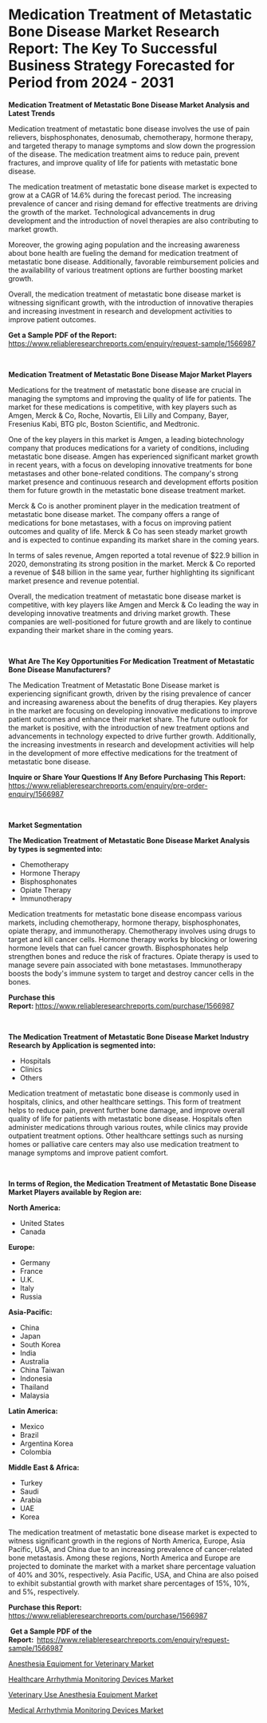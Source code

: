 <p><h1>Medication Treatment of Metastatic Bone Disease Market Research Report: The Key To Successful Business Strategy Forecasted for Period from 2024 - 2031</h1></p><p><strong>Medication Treatment of Metastatic Bone Disease Market Analysis and Latest Trends</strong></p>
<p><p>Medication treatment of metastatic bone disease involves the use of pain relievers, bisphosphonates, denosumab, chemotherapy, hormone therapy, and targeted therapy to manage symptoms and slow down the progression of the disease. The medication treatment aims to reduce pain, prevent fractures, and improve quality of life for patients with metastatic bone disease.</p><p>The medication treatment of metastatic bone disease market is expected to grow at a CAGR of 14.6% during the forecast period. The increasing prevalence of cancer and rising demand for effective treatments are driving the growth of the market. Technological advancements in drug development and the introduction of novel therapies are also contributing to market growth.</p><p>Moreover, the growing aging population and the increasing awareness about bone health are fueling the demand for medication treatment of metastatic bone disease. Additionally, favorable reimbursement policies and the availability of various treatment options are further boosting market growth.</p><p>Overall, the medication treatment of metastatic bone disease market is witnessing significant growth, with the introduction of innovative therapies and increasing investment in research and development activities to improve patient outcomes.</p></p>
<p><strong>Get a Sample PDF of the Report:&nbsp;</strong> <a href="https://www.reliableresearchreports.com/enquiry/request-sample/1566987">https://www.reliableresearchreports.com/enquiry/request-sample/1566987</a></p>
<p>&nbsp;</p>
<p><strong>Medication Treatment of Metastatic Bone Disease Major Market Players</strong></p>
<p><p>Medications for the treatment of metastatic bone disease are crucial in managing the symptoms and improving the quality of life for patients. The market for these medications is competitive, with key players such as Amgen, Merck & Co, Roche, Novartis, Eli Lilly and Company, Bayer, Fresenius Kabi, BTG plc, Boston Scientific, and Medtronic.</p><p>One of the key players in this market is Amgen, a leading biotechnology company that produces medications for a variety of conditions, including metastatic bone disease. Amgen has experienced significant market growth in recent years, with a focus on developing innovative treatments for bone metastases and other bone-related conditions. The company's strong market presence and continuous research and development efforts position them for future growth in the metastatic bone disease treatment market.</p><p>Merck & Co is another prominent player in the medication treatment of metastatic bone disease market. The company offers a range of medications for bone metastases, with a focus on improving patient outcomes and quality of life. Merck & Co has seen steady market growth and is expected to continue expanding its market share in the coming years.</p><p>In terms of sales revenue, Amgen reported a total revenue of $22.9 billion in 2020, demonstrating its strong position in the market. Merck & Co reported a revenue of $48 billion in the same year, further highlighting its significant market presence and revenue potential.</p><p>Overall, the medication treatment of metastatic bone disease market is competitive, with key players like Amgen and Merck & Co leading the way in developing innovative treatments and driving market growth. These companies are well-positioned for future growth and are likely to continue expanding their market share in the coming years.</p></p>
<p>&nbsp;</p>
<p><strong>What Are The Key Opportunities For Medication Treatment of Metastatic Bone Disease Manufacturers?</strong></p>
<p><p>The Medication Treatment of Metastatic Bone Disease market is experiencing significant growth, driven by the rising prevalence of cancer and increasing awareness about the benefits of drug therapies. Key players in the market are focusing on developing innovative medications to improve patient outcomes and enhance their market share. The future outlook for the market is positive, with the introduction of new treatment options and advancements in technology expected to drive further growth. Additionally, the increasing investments in research and development activities will help in the development of more effective medications for the treatment of metastatic bone disease.</p></p>
<p><strong>Inquire or Share Your Questions If Any Before Purchasing This Report:</strong> <a href="https://www.reliableresearchreports.com/enquiry/pre-order-enquiry/1566987">https://www.reliableresearchreports.com/enquiry/pre-order-enquiry/1566987</a></p>
<p>&nbsp;</p>
<p><strong>Market Segmentation</strong></p>
<p><strong>The Medication Treatment of Metastatic Bone Disease Market Analysis by types is segmented into:</strong></p>
<p><ul><li>Chemotherapy</li><li>Hormone Therapy</li><li>Bisphosphonates</li><li>Opiate Therapy</li><li>Immunotherapy</li></ul></p>
<p><p>Medication treatments for metastatic bone disease encompass various markets, including chemotherapy, hormone therapy, bisphosphonates, opiate therapy, and immunotherapy. Chemotherapy involves using drugs to target and kill cancer cells. Hormone therapy works by blocking or lowering hormone levels that can fuel cancer growth. Bisphosphonates help strengthen bones and reduce the risk of fractures. Opiate therapy is used to manage severe pain associated with bone metastases. Immunotherapy boosts the body's immune system to target and destroy cancer cells in the bones.</p></p>
<p><strong>Purchase this Report:&nbsp;</strong><a href="https://www.reliableresearchreports.com/purchase/1566987">https://www.reliableresearchreports.com/purchase/1566987</a></p>
<p>&nbsp;</p>
<p><strong>The Medication Treatment of Metastatic Bone Disease Market Industry Research by Application is segmented into:</strong></p>
<p><ul><li>Hospitals</li><li>Clinics</li><li>Others</li></ul></p>
<p><p>Medication treatment of metastatic bone disease is commonly used in hospitals, clinics, and other healthcare settings. This form of treatment helps to reduce pain, prevent further bone damage, and improve overall quality of life for patients with metastatic bone disease. Hospitals often administer medications through various routes, while clinics may provide outpatient treatment options. Other healthcare settings such as nursing homes or palliative care centers may also use medication treatment to manage symptoms and improve patient comfort.</p></p>
<p>&nbsp;</p>
<p><strong>In terms of Region, the Medication Treatment of Metastatic Bone Disease Market Players available by Region are:</strong></p>
<p>
    <p> <strong> North America: </strong>
        <ul>
            <li>United States</li>
            <li>Canada</li>
        </ul>
        </p> 
    <p> <strong> Europe: </strong>
        <ul>
            <li>Germany</li>
            <li>France</li>
            <li>U.K.</li>
            <li>Italy</li>
            <li>Russia</li>
        </ul>
        </p> 
    <p> <strong> Asia-Pacific: </strong>
        <ul>
            <li>China</li>
            <li>Japan</li>
            <li>South Korea</li>
            <li>India</li>
            <li>Australia</li>
            <li>China Taiwan</li>
            <li>Indonesia</li>
            <li>Thailand</li>
            <li>Malaysia</li>
        </ul>
        </p> 
    <p> <strong> Latin America: </strong>
        <ul>
            <li>Mexico</li>
            <li>Brazil</li>
            <li>Argentina Korea</li>
            <li>Colombia</li>
        </ul>
        </p> 
    <p> <strong> Middle East & Africa: </strong>
        <ul>
            <li>Turkey</li>
            <li>Saudi</li>
            <li>Arabia</li>
            <li>UAE</li>
            <li>Korea</li>
        </ul>
    </p>
    </p>
<p><p>The medication treatment of metastatic bone disease market is expected to witness significant growth in the regions of North America, Europe, Asia Pacific, USA, and China due to an increasing prevalence of cancer-related bone metastasis. Among these regions, North America and Europe are projected to dominate the market with a market share percentage valuation of 40% and 30%, respectively. Asia Pacific, USA, and China are also poised to exhibit substantial growth with market share percentages of 15%, 10%, and 5%, respectively.</p></p>
<p><strong>Purchase this Report: </strong><a href="https://www.reliableresearchreports.com/purchase/1566987">https://www.reliableresearchreports.com/purchase/1566987</a></p>
<p>&nbsp;<strong>Get a Sample PDF of the Report:&nbsp;&nbsp;</strong><a href="https://www.reliableresearchreports.com/enquiry/request-sample/1566987">https://www.reliableresearchreports.com/enquiry/request-sample/1566987</a></p>
<p><strong></strong></p>
<p><p><a href="https://github.com/RichRobinson5/Market-Research-Report-List-3/blob/main/anesthesia-equipment-for-veterinary-market.md">Anesthesia Equipment for Veterinary Market</a></p><p><a href="https://github.com/julyju69/Market-Research-Report-List-1/blob/main/healthcare-arrhythmia-monitoring-devices-market.md">Healthcare Arrhythmia Monitoring Devices Market</a></p><p><a href="https://github.com/nathandecarvalho/Market-Research-Report-List-1/blob/main/veterinary-use-anesthesia-equipment-market.md">Veterinary Use Anesthesia Equipment Market</a></p><p><a href="https://github.com/gdfhhhj/Market-Research-Report-List-3/blob/main/medical-arrhythmia-monitoring-devices-market.md">Medical Arrhythmia Monitoring Devices Market</a></p></p>